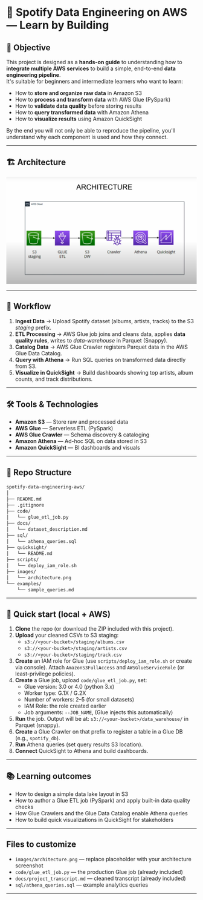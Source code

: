 # 🎵 Spotify Data Engineering on AWS — Learn by Building

## 📌 Objective
This project is designed as a **hands-on guide** to understanding how to **integrate multiple AWS services** to build a simple, end-to-end **data engineering pipeline**.  
It's suitable for beginners and intermediate learners who want to learn:

- How to **store and organize raw data** in Amazon S3
- How to **process and transform data** with AWS Glue (PySpark)
- How to **validate data quality** before storing results
- How to **query transformed data** with Amazon Athena
- How to **visualize results** using Amazon QuickSight

By the end you will not only be able to reproduce the pipeline, you'll understand why each component is used and how they connect.

---

## 🏗️ Architecture
![AWS Architecture](images/architecture.png)

---

## 🚀 Workflow
1. **Ingest Data** → Upload Spotify dataset (albums, artists, tracks) to the S3 *staging* prefix.
2. **ETL Processing** → AWS Glue job joins and cleans data, applies **data quality rules**, writes to *data-warehouse* in Parquet (Snappy).
3. **Catalog Data** → AWS Glue Crawler registers Parquet data in the AWS Glue Data Catalog.
4. **Query with Athena** → Run SQL queries on transformed data directly from S3.
5. **Visualize in QuickSight** → Build dashboards showing top artists, album counts, and track distributions.

---

## 🛠️ Tools & Technologies
- **Amazon S3** — Store raw and processed data
- **AWS Glue** — Serverless ETL (PySpark)
- **AWS Glue Crawler** — Schema discovery & cataloging
- **Amazon Athena** — Ad-hoc SQL on data stored in S3
- **Amazon QuickSight** — BI dashboards and visuals

---

## 📂 Repo Structure
```
spotify-data-engineering-aws/
│
├── README.md
├── .gitignore
├── code/
│   └── glue_etl_job.py
├── docs/
│   └── dataset_description.md
├── sql/
│   └── athena_queries.sql
├── quicksight/
│   └── README.md
├── scripts/
│   └── deploy_iam_role.sh
├── images/
│   └── architecture.png
└── examples/
    └── sample_queries.md
```

---

## 🔧 Quick start (local + AWS)
1. **Clone** the repo (or download the ZIP included with this project).
2. **Upload** your cleaned CSVs to S3 staging:
   - `s3://<your-bucket>/staging/albums.csv`
   - `s3://<your-bucket>/staging/artists.csv`
   - `s3://<your-bucket>/staging/track.csv`
3. **Create** an IAM role for Glue (use `scripts/deploy_iam_role.sh` or create via console). Attach `AmazonS3FullAccess` and `AWSGlueServiceRole` (or least-privilege policies).
4. **Create** a Glue job, upload `code/glue_etl_job.py`, set:
   - Glue version: 3.0 or 4.0 (python 3.x)
   - Worker type: G.1X / G.2X
   - Number of workers: 2–5 (for small datasets)
   - IAM Role: the role created earlier
   - Job arguments: `--JOB_NAME`, (Glue injects this automatically)
5. **Run** the job. Output will be at: `s3://<your-bucket>/data_warehouse/` in Parquet (snappy).
6. **Create** a Glue Crawler on that prefix to register a table in a Glue DB (e.g., `spotify_db`).
7. **Run** Athena queries (set query results S3 location).
8. **Connect** QuickSight to Athena and build dashboards.

---

## 📚 Learning outcomes
- How to design a simple data lake layout in S3
- How to author a Glue ETL job (PySpark) and apply built-in data quality checks
- How Glue Crawlers and the Glue Data Catalog enable Athena queries
- How to build quick visualizations in QuickSight for stakeholders

---

## Files to customize
- `images/architecture.png` — replace placeholder with your architecture screenshot
- `code/glue_etl_job.py` — the production Glue job (already included)
- `docs/project_transcript.md` — cleaned transcript (already included)
- `sql/athena_queries.sql` — example analytics queries

---
